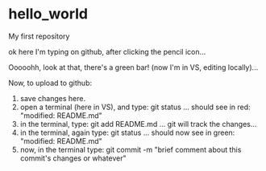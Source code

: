 # hello_world
My first repository

ok here I'm typing on github, after clicking the pencil icon...


Ooooohh, look at that, there's a green bar! (now I'm in VS, editing locally)...

Now, to upload to github:

1. save changes here.
2. open a terminal (here in VS), and type: git status ... should see in red: "modified: README.md"
3. in the terminal, type: git add README.md ... git will track the changes...
4. in the terminal, again type: git status ... should now see in green: "modified: README.md"
5. now, in the terminal type: git commit -m "brief comment about this commit's changes or whatever"